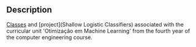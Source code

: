 ## Description

[Classes](Classes) and [project](Shallow Logistic Classifiers) associated with the curricular unit 'Otimização em Machine Learning' from the fourth year of the computer engineering course.
